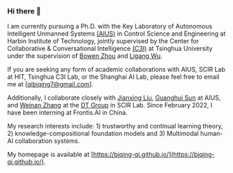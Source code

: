 ### Hi there 👋

<!--
**Biqing-Qi/Biqing-Qi** is a ✨ _special_ ✨ repository because its `README.md` (this file) appears on your GitHub profile.

Here are some ideas to get you started:

- I’m currently working on ...
- 🌱 I’m currently learning ...
- 👯 I’m looking to collaborate on ...
- 🤔 I’m looking for help with ...
- 💬 Ask me about ...
-  How to reach me: ...
- 😄 Pronouns: ...
- ⚡ Fun fact: ...
-->
I am currently pursuing a Ph.D. with the Key Laboratory of Autonomous Intelligent Unmanned Systems [(AIUS)](https://aius.hit.edu.cn/12888/list.htm) in Control Science and Engineering at Harbin Institute of Technology, jointly supervised by the Center for Collaborative & Conversational Intelligence [(C3I)](http://c3i.ee.tsinghua.edu.cn/people/) at Tsinghua University under the supervision of [Bowen Zhou](http://web.ee.tsinghua.edu.cn/zhoubowen/zh_CN/index.htm) and [Ligang Wu](https://homepage.hit.edu.cn/wuligang). 

If you are seeking any form of academic collaborations with AIUS, SCIR Lab at HIT, Tsinghua C3I Lab, or the Shanghai AI Lab, please feel free to email me at [qibiqing7@gmail.com].

Additionally, I collaborate closely with [Jianxing Liu](https://homepage.hit.edu.cn/jianxingliu), [Guanghui Sun](https://homepage.hit.edu.cn/guanghuisun) at AIUS, and [Weinan Zhang](https://homepage.hit.edu.cn/zhangweinan?lang=zh) at the [DT Group](http://ir.hit.edu.cn/~dt/people/) in SCIR Lab. Since February 2022, I have been interning at Frontis.AI in China.

My research interests include: 1) trustworthy and continual learning theory, 2) knowledge-compositional foundation models and 3) Multimodal human-AI collaboration systems.

My homepage is available at [https://biqing-qi.github.io/](https://biqing-qi.github.io/).

<!--
### 📎 Homepages

### 🔥 News

### 💻 Recent Papers

#### 📫 Trustworthy machine learing 

#### 😄 Continual machine Learing 

#### 🌱 Long Sequence Modeling

#### 💬 Multimodal human-AI Collaboration systems
-->
